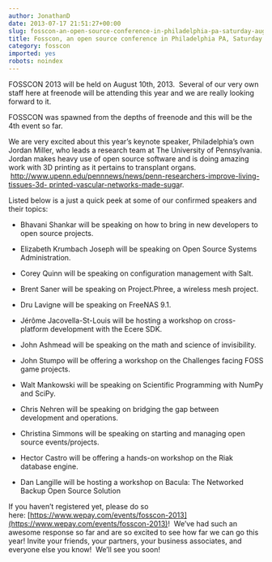 ```yaml
---
author: JonathanD
date: 2013-07-17 21:51:27+00:00
slug: fosscon-an-open-source-conference-in-philadelphia-pa-saturday-august-10th
title: Fosscon, an open source conference in Philadelphia PA, Saturday August 10th
category: fosscon
imported: yes
robots: noindex
---
```

FOSSCON 2013 will be held on August 10th, 2013.  Several of our very own staff here at freenode will be attending this year and we are really looking forward to it.




FOSSCON was spawned from the depths of freenode and this will be the 4th event so far.




We are very excited about this year’s keynote speaker, Philadelphia’s own Jordan Miller, who leads a research team at The University of Pennsylvania. Jordan makes heavy use of open source software and is doing amazing work with 3D printing as it pertains to transplant organs.  [http://www.upenn.edu/pennnews/news/penn-researchers-improve-living-tissues-3d- printed-vascular-networks-made-suga](http://www.upenn.edu/pennnews/news/penn-researchers-improve-living-tissues-3d-%20printed-vascular-networks-made-sugar)r.




Listed below is a just a quick peek at some of our confirmed speakers and their topics:






	
  * Bhavani Shankar will be speaking on how to bring in new developers to open source projects.

	
  * Elizabeth Krumbach Joseph will be speaking on Open Source Systems Administration.

	
  * Corey Quinn will be speaking on configuration management with Salt.

	
  * Brent Saner will be speaking on Project.Phree, a wireless mesh project.

	
  * Dru Lavigne will be speaking on FreeNAS 9.1.

	
  * Jérôme Jacovella-St-Louis will be hosting a workshop on cross-platform development with the Ecere SDK.

	
  * John Ashmead will be speaking on the math and science of invisibility.

	
  * John Stumpo will be offering a workshop on the Challenges facing FOSS game projects.

	
  * Walt Mankowski will be speaking on Scientific Programming with NumPy and SciPy.

	
  * Chris Nehren will be speaking on bridging the gap between development and operations.

	
  * Christina Simmons will be speaking on starting and managing open source events/projects.

	
  * Hector Castro will be offering a hands-on workshop on the Riak database engine.

	
  * Dan Langille will be hosting a workshop on Bacula: The Networked Backup Open Source Solution




If you haven’t registered yet, please do so here: [https://www.wepay.com/events/fosscon-2013](https://www.wepay.com/events/fosscon-2013)!  We’ve had such an awesome response so far and are so excited to see how far we can go this year! Invite your friends, your partners, your business associates, and everyone else you know!  We’ll see you soon!
